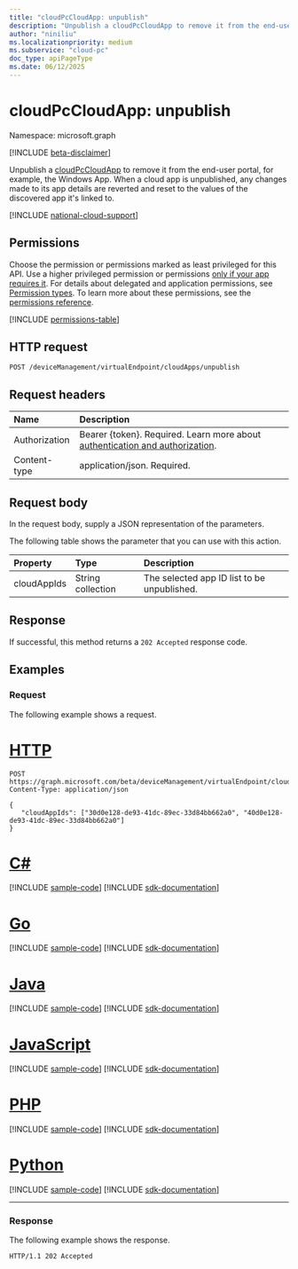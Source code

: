 ```yaml
---
title: "cloudPcCloudApp: unpublish"
description: "Unpublish a cloudPcCloudApp to remove it from the end-user portal, for example, the Windows App."
author: "niniliu"
ms.localizationpriority: medium
ms.subservice: "cloud-pc"
doc_type: apiPageType
ms.date: 06/12/2025
---
```


# cloudPcCloudApp: unpublish

Namespace: microsoft.graph

[!INCLUDE [beta-disclaimer](../../includes/beta-disclaimer.md)]

Unpublish a [cloudPcCloudApp](../resources/cloudpccloudapp.md) to remove it from the end-user portal, for example, the Windows App. When a cloud app is unpublished, any changes made to its app details are reverted and reset to the values of the discovered app it's linked to.

[!INCLUDE [national-cloud-support](../../includes/global-only.md)]

## Permissions

Choose the permission or permissions marked as least privileged for this API. Use a higher privileged permission or permissions [only if your app requires it](/graph/permissions-overview#best-practices-for-using-microsoft-graph-permissions). For details about delegated and application permissions, see [Permission types](/graph/permissions-overview#permission-types). To learn more about these permissions, see the [permissions reference](/graph/permissions-reference).

<!-- { "blockType": "permissions", "name": "cloudpccloudapp_unpublish" } -->
[!INCLUDE [permissions-table](../includes/permissions/cloudpccloudapp-unpublish-permissions.md)]

## HTTP request

<!-- {
  "blockType": "ignored"
}
-->

``` http
POST /deviceManagement/virtualEndpoint/cloudApps/unpublish
```

## Request headers

| Name          | Description               |
| :------------ | :------------------------ |
|Authorization|Bearer {token}. Required. Learn more about [authentication and authorization](/graph/auth/auth-concepts).|
| Content-type | application/json. Required.|

## Request body

In the request body, supply a JSON representation of the parameters.

The following table shows the parameter that you can use with this action.

|Property|Type|Description|
|:---|:---|:---|
|cloudAppIds|String collection|The selected app ID list to be unpublished.|

## Response

If successful, this method returns a `202 Accepted` response code.

## Examples

### Request

The following example shows a request.

# [HTTP](#tab/http)
<!-- {
  "blockType": "request",
  "name": "unpublish_cloudpccloudapp"
}
-->
``` http
POST https://graph.microsoft.com/beta/deviceManagement/virtualEndpoint/cloudApps/unpublish
Content-Type: application/json

{
   "cloudAppIds": ["30d0e128-de93-41dc-89ec-33d84bb662a0", "40d0e128-de93-41dc-89ec-33d84bb662a0"]
}
```

# [C#](#tab/csharp)
[!INCLUDE [sample-code](../includes/snippets/csharp/unpublish-cloudpccloudapp-csharp-snippets.md)]
[!INCLUDE [sdk-documentation](../includes/snippets/snippets-sdk-documentation-link.md)]

# [Go](#tab/go)
[!INCLUDE [sample-code](../includes/snippets/go/unpublish-cloudpccloudapp-go-snippets.md)]
[!INCLUDE [sdk-documentation](../includes/snippets/snippets-sdk-documentation-link.md)]

# [Java](#tab/java)
[!INCLUDE [sample-code](../includes/snippets/java/unpublish-cloudpccloudapp-java-snippets.md)]
[!INCLUDE [sdk-documentation](../includes/snippets/snippets-sdk-documentation-link.md)]

# [JavaScript](#tab/javascript)
[!INCLUDE [sample-code](../includes/snippets/javascript/unpublish-cloudpccloudapp-javascript-snippets.md)]
[!INCLUDE [sdk-documentation](../includes/snippets/snippets-sdk-documentation-link.md)]

# [PHP](#tab/php)
[!INCLUDE [sample-code](../includes/snippets/php/unpublish-cloudpccloudapp-php-snippets.md)]
[!INCLUDE [sdk-documentation](../includes/snippets/snippets-sdk-documentation-link.md)]

# [Python](#tab/python)
[!INCLUDE [sample-code](../includes/snippets/python/unpublish-cloudpccloudapp-python-snippets.md)]
[!INCLUDE [sdk-documentation](../includes/snippets/snippets-sdk-documentation-link.md)]

---

### Response

The following example shows the response.

<!-- {
  "blockType": "response",
  "truncated": true
}
-->
``` http
HTTP/1.1 202 Accepted
```
